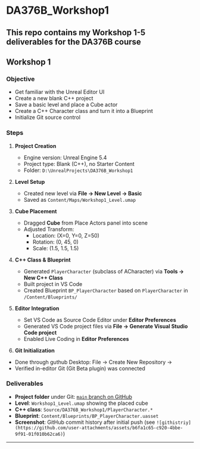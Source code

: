 # DA376B_Workshop1

This repo contains my Workshop 1-5 deliverables for the DA376B course
---

## Workshop 1

### Objective
- Get familiar with the Unreal Editor UI  
- Create a new blank C++ project  
- Save a basic level and place a Cube actor  
- Create a C++ Character class and turn it into a Blueprint  
- Initialize Git source control

### Steps

1. **Project Creation**  
   - Engine version: Unreal Engine 5.4  
   - Project type: Blank (C++), no Starter Content  
   - Folder: `D:\UnrealProjects\DA376B_Workshop1`

2. **Level Setup**  
   - Created new level via **File → New Level → Basic**  
   - Saved as `Content/Maps/Workshop1_Level.umap`

3. **Cube Placement**  
   - Dragged **Cube** from Place Actors panel into scene  
   - Adjusted Transform:  
     - Location: (X=0, Y=0, Z=50)  
     - Rotation: (0, 45, 0)  
     - Scale: (1.5, 1.5, 1.5)

4. **C++ Class & Blueprint**  
   - Generated `PlayerCharacter` (subclass of ACharacter) via **Tools → New C++ Class**  
   - Built project in VS Code  
   - Created Blueprint `BP_PlayerCharacter` based on `PlayerCharacter` in `/Content/Blueprints/`

5. **Editor Integration**  
   - Set VS Code as Source Code Editor under **Editor Preferences**  
   - Generated VS Code project files via **File → Generate Visual Studio Code project**  
   - Enabled Live Coding in **Editor Preferences**

6. **Git Initialization**
  - Done through guthub Desktop: File -> Create New Repository -> 
   - Verified in-editor Git (Git Beta plugin) was connected

### Deliverables

- **Project folder** under Git: [`main` branch on GitHub](https://github.com/yourusername/DA376B_Workshop1)  
- **Level**: `Workshop1_Level.umap` showing the placed cube  
- **C++ class**: `Source/DA376B_Workshop1/PlayerCharacter.*`  
- **Blueprint**: `Content/Blueprints/BP_PlayerCharacter.uasset`  
- **Screenshot**: GitHub commit history after initial push (see `![githistriy](https://github.com/user-attachments/assets/b6fa1c65-c920-4bbe-9f91-01f010b62ca6)`)

---

